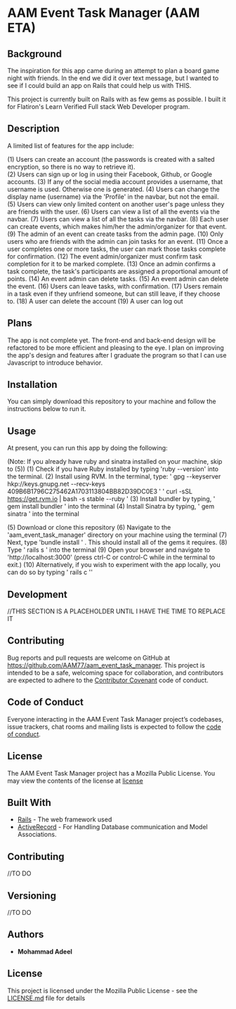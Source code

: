 
# AAM Event Task Manager (AAM ETA)

## Background

The inspiration for this app came during an attempt to plan a board game night with friends. In the end we did it over text message, but I wanted to see if I could build an app on Rails that could help us with THIS.

This project is currently built on Rails with as few gems as possible. I built it for Flatiron's Learn Verified Full stack Web Developer program.

## Description

A limited list of features for the app include:

(1) Users can create an account (the passwords is created with a salted encryption, so there is no way to retrieve it).<br />
(2) Users can sign up or log in using their Facebook, Github, or Google accounts.
(3) If any of the social media account provides a username, that username is used. Otherwise one is generated.
(4) Users can change the display name (username) via the 'Profile' in the navbar, but not the email.
(5) Users can view only limited content on another user's page unless they are friends with the user.
(6) Users can view a list of all the events via the navbar.
(7) Users can view a list of all the tasks via the navbar.
(8) Each user can create events, which makes him/her the admin/organizer for that event.
(9) The admin of an event can create tasks from the admin page.
(10) Only users who are friends with the admin can join tasks for an event.
(11) Once a user completes one or more tasks, the user can mark those tasks complete for confirmation.
(12) The event admin/organizer must confirm task completion for it to be marked complete.
(13) Once an admin confirms a task complete, the task's participants are assigned a proportional amount of points.
(14) An event admin can delete tasks.
(15) An event admin can delete the event.
(16) Users can leave tasks, with confirmation.
(17) Users remain in a task even if they unfriend someone, but can still leave, if they choose to.
(18) A user can delete the account
(19) A user can log out

## Plans

The app is not complete yet. The front-end and back-end design will be refactored to be more efficient and pleasing to the eye.
I plan on improving the app's design and features after I graduate the program so that I can use Javascript to introduce behavior.

## Installation

You can simply download this repository to your machine and follow the instructions below to run it.

## Usage

At present, you can run this app by doing the following:

(Note: If you already have ruby and sinatra installed on your machine, skip to (5))
(1) Check if you have Ruby installed by typing 'ruby --version' into the terminal.
(2) Install using RVM. In the terminal, type:
' gpg --keyserver hkp://keys.gnupg.net --recv-keys 409B6B1796C275462A1703113804BB82D39DC0E3 '
' curl -sSL https://get.rvm.io | bash -s stable --ruby '
(3) Install bundler by typing, ' gem install bundler ' into the terminal
(4) Install Sinatra by typing, ' gem sinatra ' into the terminal

(5) Download or clone this repository
(6) Navigate to the 'aam_event_task_manager' directory on your machine using the terminal
(7) Next, type 'bundle install ' . This should install all of the gems it requires.
(8) Type ' rails s ' into the terminal
(9) Open your browser and navigate to 'http://localhost:3000' (press ctrl-C or control-C while in the terminal to exit.)
(10) Alternatively, if you wish to experiment with the app locally, you can do so by typing ' rails c ''

## Development

//THIS SECTION IS A PLACEHOLDER UNTIL I HAVE THE TIME TO REPLACE IT

## Contributing

Bug reports and pull requests are welcome on GitHub at https://github.com/AAM77/aam_event_task_manager. This project is intended to be a safe, welcoming space for collaboration, and contributors are expected to adhere to the [Contributor Covenant](http://contributor-covenant.org) code of conduct.

## Code of Conduct

Everyone interacting in the AAM Event Task Manager project’s codebases, issue trackers, chat rooms and mailing lists is expected to follow the [code of conduct](https://github.com/AAM77/aam_event_task_manager/blob/master/CODE_OF_CONDUCT.md).

## License
The AAM Event Task Manager project has a Mozilla Public License. You may view the contents of the license at [license](https://github.com/AAM77/aam_event_task_manager/blob/master/LICENSE)

## Built With

* [Rails](https://guides.rubyonrails.org/) - The web framework used
* [ActiveRecord](https://guides.rubyonrails.org/active_record_basics.html) - For Handling Database communication and Model Associations.

## Contributing

//TO DO

## Versioning

//TO DO

## Authors

* **Mohammad Adeel**

## License

This project is licensed under the Mozilla Public License - see the [LICENSE.md](LICENSE.md) file for details
